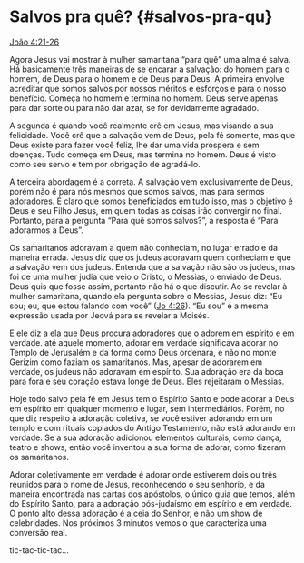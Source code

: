 # Salvos pra quê? {#salvos-pra-qu}

[João 4:21-26](http://bibliaonline.com.br/acf/jo/4/21-26)

Agora Jesus vai mostrar à mulher samaritana “para quê” uma alma é salva. Há basicamente três maneiras de se encarar a salvação: do homem para o homem, de Deus para o homem e de Deus para Deus. A primeira envolve acreditar que somos salvos por nossos méritos e esforços e para o nosso benefício. Começa no homem e termina no homem. Deus serve apenas para dar sorte ou para não dar azar, se for devidamente agradado.

A segunda é quando você realmente crê em Jesus, mas visando a sua felicidade. Você crê que a salvação vem de Deus, pela fé somente, mas que Deus existe para fazer você feliz, lhe dar uma vida próspera e sem doenças. Tudo começa em Deus, mas termina no homem. Deus é visto como seu servo e tem por obrigação de agradá-lo.

A terceira abordagem é a correta. A salvação vem exclusivamente de Deus, porém não é para nós mesmos que somos salvos, mas para sermos adoradores. É claro que somos beneficiados em tudo isso, mas o objetivo é Deus e seu Filho Jesus, em quem todas as coisas irão convergir no final. Portanto, para a pergunta “Para quê somos salvos?”, a resposta é “Para adorarmos a Deus”.

Os samaritanos adoravam a quem não conheciam, no lugar errado e da maneira errada. Jesus diz que os judeus adoravam quem conheciam e que a salvação vem dos judeus. Entenda que a salvação não são os judeus, mas foi de uma mulher judia que veio o Cristo, o Messias, o enviado de Deus. Deus quis que fosse assim, portanto não há o que discutir. Ao se revelar à mulher samaritana, quando ela pergunta sobre o Messias, Jesus diz: “Eu sou; eu, que estou falando com você” ([Jo 4:26](http://bibliaonline.com.br/acf/jo/4/26)). “Eu sou” é a mesma expressão usada por Jeová para se revelar a Moisés.

E ele diz a ela que Deus procura adoradores que o adorem em espírito e em verdade. até aquele momento, adorar em verdade significava adorar no Templo de Jerusalém e da forma como Deus ordenara, e não no monte Gerizim como faziam os samaritanos. Mas, apesar de adorarem em verdade, os judeus não adoravam em espírito. Sua adoração era da boca para fora e seu coração estava longe de Deus. Eles rejeitaram o Messias.

Hoje todo salvo pela fé em Jesus tem o Espírito Santo e pode adorar a Deus em espírito em qualquer momento e lugar, sem intermediários. Porém, no que diz respeito à adoração coletiva, se você estiver adorando em um templo e com rituais copiados do Antigo Testamento, não está adorando em verdade. Se a sua adoração adicionou elementos culturais, como dança, teatro e shows, então você inventou a sua forma de adorar, como fizeram os samaritanos.

Adorar coletivamente em verdade é adorar onde estiverem dois ou três reunidos para o nome de Jesus, reconhecendo o seu senhorio, e da maneira encontrada nas cartas dos apóstolos, o único guia que temos, além do Espírito Santo, para a adoração pós-judaísmo em espírito e em verdade. O ponto alto dessa adoração é a ceia do Senhor, e não um show de celebridades. Nos próximos 3 minutos vemos o que caracteriza uma conversão real.

tic-tac-tic-tac...